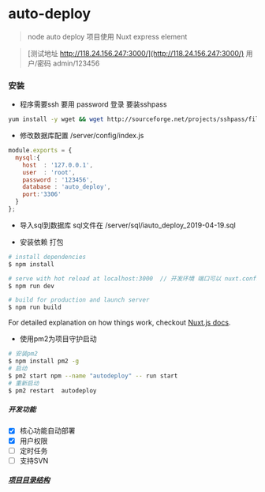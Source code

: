 # auto-deploy

> node auto deploy  项目使用 Nuxt  express  element 


> [测试地址 http://118.24.156.247:3000/](http://118.24.156.247:3000/)   用户/密码  admin/123456

### 安装
-   程序需要ssh 要用 password 登录  要装sshpass

```sh
yum install -y wget && wget http://sourceforge.net/projects/sshpass/files/sshpass/1.06/sshpass-1.06.tar.gz && tar xvzf sshpass-1.06.tar.gz && cd ./sshpass-1.06 && ./configure && make && make install
```
-   修改数据库配置 /server/config/index.js 
```javascript
module.exports = {
  mysql:{
    host  : '127.0.0.1',
    user  : 'root',
    password : '123456',
    database : 'auto_deploy',
    port:'3306'
  }
};
```
-  导入sql到数据库  sql文件在 /server/sql/iauto_deploy_2019-04-19.sql

-   安装依赖 打包
``` bash
# install dependencies
$ npm install

# serve with hot reload at localhost:3000  // 开发环境 端口可以 nuxt.confing.js 修改
$ npm run dev

# build for production and launch server
$ npm run build

```
For detailed explanation on how things work, checkout [Nuxt.js docs](https://nuxtjs.org).

-   使用pm2为项目守护启动 
``` bash
# 安装pm2
$ npm install pm2 -g 
# 启动
$ pm2 start npm --name "autodeploy" -- run start
# 重新启动
$ pm2 restart  autodeploy

```

##### 开发功能

- [x] 核心功能自动部署
- [x] 用户权限
- [ ] 定时任务
- [ ] 支持SVN

##### [项目目录结构](./tree.md)